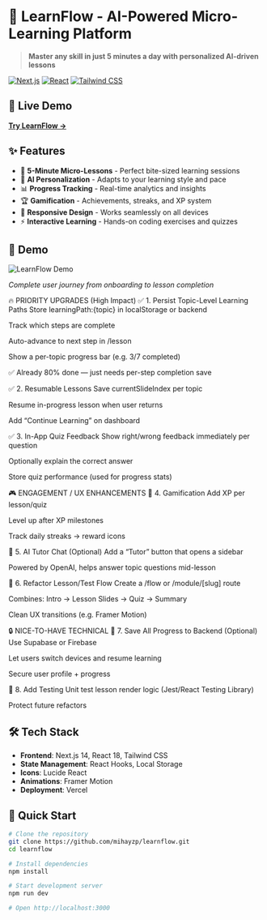 # 🧠 LearnFlow - AI-Powered Micro-Learning Platform

> **Master any skill in just 5 minutes a day with personalized AI-driven lessons**

[![Next.js](https://img.shields.io/badge/Next.js-14-black)](https://nextjs.org/)
[![React](https://img.shields.io/badge/React-18-blue)](https://reactjs.org/)
[![Tailwind CSS](https://img.shields.io/badge/Tailwind-CSS-38B2AC)](https://tailwindcss.com/)

## 🚀 Live Demo

[**Try LearnFlow →**](your-vercel-url-here)

## ✨ Features

- 🎯 **5-Minute Micro-Lessons** - Perfect bite-sized learning sessions
- 🤖 **AI Personalization** - Adapts to your learning style and pace
- 📊 **Progress Tracking** - Real-time analytics and insights
- 🏆 **Gamification** - Achievements, streaks, and XP system
- 📱 **Responsive Design** - Works seamlessly on all devices
- ⚡ **Interactive Learning** - Hands-on coding exercises and quizzes

## 🎥 Demo

![LearnFlow Demo](demo.gif)

*Complete user journey from onboarding to lesson completion*

🔥 PRIORITY UPGRADES (High Impact)
✅ 1. Persist Topic-Level Learning Paths
Store learningPath:{topic} in localStorage or backend

Track which steps are complete

Auto-advance to next step in /lesson

Show a per-topic progress bar (e.g. 3/7 completed)

✅ Already 80% done — just needs per-step completion save

✅ 2. Resumable Lessons
Save currentSlideIndex per topic

Resume in-progress lesson when user returns

Add “Continue Learning” on dashboard

✅ 3. In-App Quiz Feedback
Show right/wrong feedback immediately per question

Optionally explain the correct answer

Store quiz performance (used for progress stats)

🎮 ENGAGEMENT / UX ENHANCEMENTS
🎯 4. Gamification
Add XP per lesson/quiz

Level up after XP milestones

Track daily streaks → reward icons

🧠 5. AI Tutor Chat (Optional)
Add a “Tutor” button that opens a sidebar

Powered by OpenAI, helps answer topic questions mid-lesson

🧰 6. Refactor Lesson/Test Flow
Create a /flow or /module/[slug] route

Combines: Intro → Lesson Slides → Quiz → Summary

Clean UX transitions (e.g. Framer Motion)

🔒 NICE-TO-HAVE TECHNICAL
🔧 7. Save All Progress to Backend (Optional)
Use Supabase or Firebase

Let users switch devices and resume learning

Secure user profile + progress

🧪 8. Add Testing
Unit test lesson render logic (Jest/React Testing Library)

Protect future refactors


## 🛠️ Tech Stack

- **Frontend**: Next.js 14, React 18, Tailwind CSS
- **State Management**: React Hooks, Local Storage
- **Icons**: Lucide React
- **Animations**: Framer Motion
- **Deployment**: Vercel

## 🚀 Quick Start

```bash
# Clone the repository
git clone https://github.com/mihayzp/learnflow.git
cd learnflow

# Install dependencies
npm install

# Start development server
npm run dev

# Open http://localhost:3000